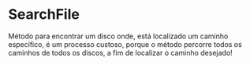 # SearchFile
Método para encontrar um disco onde, está localizado um caminho específico, é um processo custoso, porque o  método percorre todos os caminhos de todos os discos, a fim de localizar o caminho desejado!
